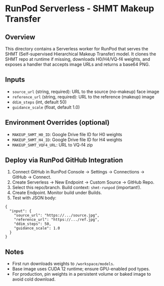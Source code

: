 RunPod Serverless - SHMT Makeup Transfer
=======================================

Overview
--------
This directory contains a Serverless worker for RunPod that serves the SHMT (Self-supervised Hierarchical Makeup Transfer) model. It clones the SHMT repo at runtime if missing, downloads H0/H4/VQ-f4 weights, and exposes a handler that accepts image URLs and returns a base64 PNG.

Inputs
------
- `source_url` (string, required): URL to the source (no-makeup) face image
- `reference_url` (string, required): URL to the reference (makeup) image
- `ddim_steps` (int, default 50)
- `guidance_scale` (float, default 1.0)

Environment Overrides (optional)
--------------------------------
- `MAKEUP_SHMT_H0_ID`: Google Drive file ID for H0 weights
- `MAKEUP_SHMT_H4_ID`: Google Drive file ID for H4 weights
- `MAKEUP_SHMT_VQF4_URL`: URL to VQ-f4 zip

Deploy via RunPod GitHub Integration
------------------------------------
1. Connect GitHub in RunPod Console → Settings → Connections → GitHub → Connect.
2. Create Serverless → New Endpoint → Custom Source → GitHub Repo.
3. Select this repo/branch. Build context: `shmt-runpod` (important!).
4. Create Endpoint. Monitor build under Builds.
5. Test with JSON body:

```
{
  "input": {
    "source_url": "https://.../source.jpg",
    "reference_url": "https://.../ref.jpg",
    "ddim_steps": 50,
    "guidance_scale": 1.0
  }
}
```

Notes
-----
- First run downloads weights to `/workspace/models`.
- Base image uses CUDA 12 runtime; ensure GPU-enabled pod types.
- For production, pin weights in a persistent volume or baked image to avoid cold download.


